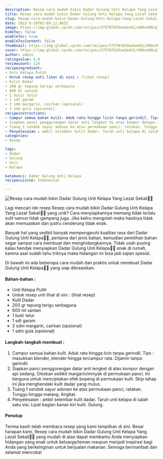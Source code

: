 ```yaml
---
description: Resep cara mudah bikin Dadar Gulung Unti Kelapa Yang Lezat Sekali"
title: Resep cara mudah bikin Dadar Gulung Unti Kelapa Yang Lezat Sekali
slug: Resep-cara-mudah-bikin-Dadar-Gulung-Unti-Kelapa-Yang-Lezat-Sekali
date: 2022-8-10T03:09:12.063Z
image: https://img-global.cpcdn.com/recipes/575707b59ae6e4d1/400x400cq70/photo.jpg
hideToc: false
enableToc: true
enableTocContent: false
thumbnail: https://img-global.cpcdn.com/recipes/575707b59ae6e4d1/400x400cq70/photo.jpg
cover: https://img-global.cpcdn.com/recipes/575707b59ae6e4d1/400x400cq70/photo.jpg
author: admin
ratingvalue: 4.8
reviewcount: 124
recipeingredient:
- Unti Kelapa Putih
- Untuk resep unti lihat di sini : (lihat resep)
- Kulit Dadar
- 200 gr tepung terigu serbaguna
- 600 ml santan
- 1 butir telur
- 1 sdt garam
- 2 sdm margarin, cairkan (opsional)
- 1 sdm gula (opsional)
recipeinstructions:
- Campur semua bahan kulit. Aduk rata hingga licin tanpa gerindil. Tips : masukkan blender, blender hingga tercampur rata. Dijamin tanpa gerindil.
- Siapkan panci penggorengan datar anti lengket di atas kompor dengan api sedang. Oleskan sedikit margarin/minyak di permukaan panci. Ini berguna untuk menciptakan efek bopeng di permukaan kulit. Skip tahap ini jika menghendaki kulit dadar yang mulus.
- Tuang 1 sendok sayur adonan ke atas permukaan panci, ratakan. Tunggu hingga matang. Angkat.
- Penyelesaian : ambil selembar kulit dadar. Taruh unti kelapa di salah satu sisi. Lipat bagian kanan kiri kulit. Gulung.
categories:
- Resep

tags:
- Dadar
- Gulung
- Unti
- Kelapa

katakunci: Dadar Gulung Unti Kelapa
recipecuisine: Indonesian

---
```


![Resep cara mudah bikin Dadar Gulung Unti Kelapa Yang Lezat Sekali👩‍🍳](https://img-global.cpcdn.com/recipes/575707b59ae6e4d1/400x400cq70/photo.jpg)

Lagi mencari ide resep Resep cara mudah bikin Dadar Gulung Unti Kelapa Yang Lezat Sekali👩‍🍳 yang unik? Cara menyiapkannya memang tidak terlalu sulit namun tidak gampang juga. Jika keliru mengolah maka hasilnya tidak akan memuaskan dan justru cenderung tidak enak.

Banyak hal yang sedikit banyak mempengaruhi kualitas rasa dari Dadar Gulung Unti Kelapa👩‍🍳, pertama dari jenis bahan, kemudian pemilihan bahan segar sampai cara membuat dan menghidangkannya. Tidak usah pusing kalau hendak menyiapkan Dadar Gulung Unti Kelapa👩‍🍳 enak di rumah, karena asal sudah tahu triknya maka hidangan ini bisa jadi sajian spesial.

Di bawah ini ada beberapa cara mudah dan praktis untuk membuat Dadar Gulung Unti Kelapa👩‍🍳 yang siap dikreasikan.

<!--inarticleads1-->

#### Bahan-bahan :

- Unti Kelapa Putih
- Untuk resep unti lihat di sini : (lihat resep)
- Kulit Dadar
- 200 gr tepung terigu serbaguna
- 600 ml santan
- 1 butir telur
- 1 sdt garam
- 2 sdm margarin, cairkan (opsional)
- 1 sdm gula (opsional)

<!--inarticleads2-->

#### Langkah-langkah membuat :

1. Campur semua bahan kulit. Aduk rata hingga licin tanpa gerindil. Tips : masukkan blender, blender hingga tercampur rata. Dijamin tanpa gerindil.
1. Siapkan panci penggorengan datar anti lengket di atas kompor dengan api sedang. Oleskan sedikit margarin/minyak di permukaan panci. Ini berguna untuk menciptakan efek bopeng di permukaan kulit. Skip tahap ini jika menghendaki kulit dadar yang mulus.
1. Tuang 1 sendok sayur adonan ke atas permukaan panci, ratakan. Tunggu hingga matang. Angkat.
1. Penyelesaian : ambil selembar kulit dadar. Taruh unti kelapa di salah satu sisi. Lipat bagian kanan kiri kulit. Gulung.

#### Penutup

Terima kasih telah membaca resep yang kami tampilkan di sini. Besar harapan kami, Resep cara mudah bikin Dadar Gulung Unti Kelapa Yang Lezat Sekali👩‍🍳 yang mudah di atas dapat membantu Anda menyiapkan hidangan yang enak untuk keluarga/teman maupun menjadi inspirasi bagi Anda yang berkeinginan untuk berjualan makanan. Semoga bermanfaat dan selamat mencoba!